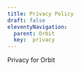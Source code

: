 ```yaml
---
title: Privacy Policy
draft: false
eleventyNavigation:
  parent: Orbit
  key:  privacy
---
```

Privacy for Orbit
